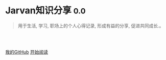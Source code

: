 # Jarvan知识分享 <small>0.0</small>

>用于生活, 学习, 职场上的个人心得记录, 形成有益的分享, 促进共同成长.。

<br>

<span id="website_pv_container" style='display:none'>
    👀 本站总访问量：<span id="website_pv"></span> 次
</span>
<span id="website_uv_container" style='display:none'>
    | 🚴‍♂️ 本站总访客数：<span id="website_uv"></span> 人
</span>

<br>

[我的GitHub](https://github.com/jarvanstack)
[开始阅读](https://zhihu.com/people/bmft.tech)
